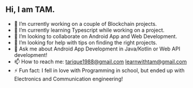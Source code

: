 ## Hi, I am TAM.
- 🔭 I’m currently working on a couple of Blockchain projects.
- 🌱 I’m currently learning Typescript while working on a project.
- 👯 I’m looking to collaborate on Android App and Web Development.
- 🤔 I’m looking for help with tips on finding the right projects.
- 💬 Ask me about Android App Development in Java/Kotlin or Web API development!
- 📫 How to reach me: tarique1988@gmail.com learnwithtam@gmail.com
- ⚡ Fun fact: I fell in love with Programming in school, but ended up with Electronics and Communication engineering!
